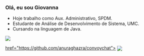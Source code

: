### Olá, eu sou Giovanna 

* Hoje trabalho como Aux. Administrativo, SPDM.
* Estudante de Análise de Desenvolvimento de Sistema, UMC.
* Cursando na linguagem de Java. 

<a href="https://github.com/giovannamuzell">
  <img align="center" src="https://github-readme-stats.vercel.app/api/pin/?username=giovannamuzell&repo=github-readme-stats" />

 href="https://github.com/anuraghazra/convoychat">
  <img align="center" src="https://github-readme-stats.vercel.app/api/pin/?username=giovannamuzell&repo=convoychat" />

